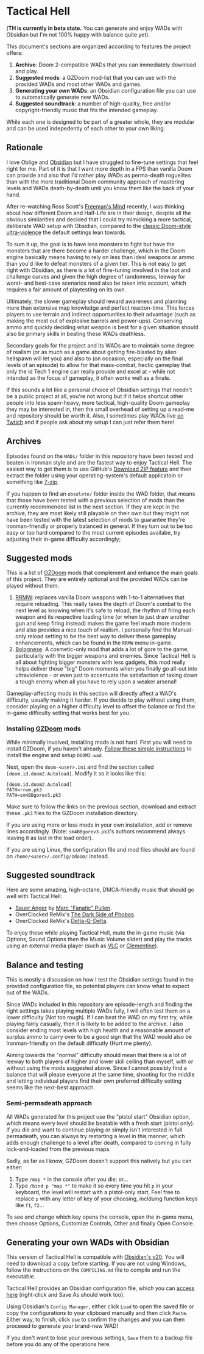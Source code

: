 # Tactical Hell

(**TH is currently in beta state.** You can generate and enjoy WADs with Obsidian but I'm not 100% happy with balance quite yet).

This document's sections are organized according to features the project offers:

1. **Archive**: Doom 2-compatible WADs that you can immediately download and play.
2. **Suggested mods**: a GZDoom mod-list that you can use with the provided WADs and most other WADs and games.
3. **Generating your own WADs**: an Obsidian configuration file you can use to automatically generate new WADs.
4. **Suggested soundtrack**: a number of high-quality, free and/or copyright-friendly music that fits the intended gameplay.

While each one is designed to be part of a greater whole, they are modular and can be used indepedently of each other to your own liking.

## Rationale

I love Oblige and [Obsidian](https://github.com/dashodanger/Obsidian/) but I have struggled to fine-tune settings that feel right for me. Part of it is that I want more depth in a FPS than vanilla Doom can provide and also that I'd rather play WADs as perma-death roguelites than with the more traditional Doom community approach of mastering levels and WADs death-by-death until you know them like the back of your hand.

After re-watching Ross Scott's [Freeman's Mind](https://www.youtube.com/playlist?list=PL6PNZBb6b9LvDWpI-5CPYUxG1Rnm-vr9V) recently, I was thinking about how different Doom and Half-Life are in their design, despite all the obvious similarities and decided that I could try mimicking a more tactical, deliberate WAD setup with Obsidian, compared to the [classic Doom-style ultra-violence](https://youtu.be/HGqMk7iDBR8) the default settings lean towards.

To sum it up, the goal is to have less monsters to fight but have the monsters that are there become a harder challenge, which in the Doom engine basically means having to rely on less than ideal weapons or ammo than you'd like to defeat monsters of a given tier. This is not easy to get right with Obsidian, as there is a lot of fine-tuning involved in the loot and challenge curves and given the high degree of randomness, leeway for worst- and best-case scenarios need also be taken into account, which requires a fair amount of playtesting on its own.

Ultimately, the slower gameplay should reward awareness and planning more than extensive map knowledge and perfect reacton-time. This forces players to use terrain and indirect opportunities to their advantage (such as making the most out of explosive barrels and power-ups). Conserving ammo and quickly deciding what weapon is best for a given situation should also be primary skills in beating these WADs deathless.

Secondary goals for the project and its WADs are to maintain some degree of realism (or as much as a game about getting fire-blasted by alien hellspawn will let you) and also to (on occasion, especially on the final levels of an episode) to allow for that mass-combat, hectic gameplay that only the id Tech 1 engine can really provide and excel at - while not intended as the focus of gameplay, it often works well as a finale.

If this sounds a lot like a personal choice of Obsidian settings that needn't be a public project at all, you're not wrong but if it helps shortcut other people into less spam-heavy, more tactical, high-quality Doom gameplay they may be interested in, then the small overhead of setting up a read-me and repository should be worth it. Also, I sometimes play WADs live [on Twtich](https://www.twitch.tv/tukkek) and if people ask about my setup I can just refer them here!

## Archives

Episodes found on the `WADs/` folder in this repository have been tested and beaten in Ironman style and are the fastest way to enjoy Tactical Hell. The easiest way to get them is to use GitHub's [Download ZIP feature](https://github.com/tukkek/tactical-hell/archive/refs/heads/main.zip) and then extract the folder using your operating-system's default applicatoin or something like [7-zip](https://www.7-zip.org/).

If you happen to find an `obsolete/` folder inside the WAD folder, that means that those have been tested with a previous selection of mods than the currently recommended list in the next section. If they are kept in the archive, they are most likely still playable on their own but they might not have been tested with the latest selection of mods to guarantee they're ironman-friendly or properly balanced in general. If they turn out to be too easy or too hard compared to the most current episodes availabe, try adjusting their in-game difficulty accordingly;

## Suggested mods

This is a list of [GZDoom](https://zdoom.org/index) mods that complement and enhance the main goals of this project. They are entirely optional and the provided WADs can be played without them.

1. [RRMW](https://bitbucket.org/Player701/rrwm/src/master/): replaces vanilla Doom weapons with 1-to-1 alternatives that require reloading. This really takes the depth of Doom's combat to the next level as knowing when it's safe to reload, the rhythm of firing each weapon and its respective loading time (or when to just draw another gun and keep firing instead) makes the game feel much more modern and also provides a nice touch of realism. I personally find the Manual-only reload setting to be the best way to deliver these gameplay enhancements, which can be found in the `RRMW` menu in-game.
2. [Bolognese](https://www.moddb.com/mods/brutal-doom/downloads/bolognese-gore-mod-v20). A cosmetic-only mod that adds a lot of gore to the game, particularly with the bigger weapons and enemies. Since Tactical Hell is all about fighting bigger monsters with less gadgets, this mod really helps deliver those "big" Doom moments when you finally go all-out into ultraviolence - or even just to accentuate the satisfaction of taking down a tough enemy when all you have to rely upon a weaker arsenal!

Gameplay-affecting mods in this section will directly affect a WAD's difficulty, usually making it harder. If you decide to play without using them, consider playing on a higher difficulty level to offset the balance or find the in-game difficulty setting that works best for you.

### Installing [GZDoom](https://zdoom.org/index) mods

While minimally involved, installing mods is not hard. First you will need to install GZDoom, if you haven't already. [Follow these simple instructions](https://zdoom.org/wiki/Installation_and_execution_of_ZDoom#How_to_install_ZDoom) to install the engine and setup `DOOM2.wad`.

Next, open the `doom-<user>.ini` and find the section called `[doom.id.doom2.Autoload]`. Modify it so it looks like this:

```
[doom.id.doom2.Autoload]
PATH=rrwm.pk3
PATH=sm4BBgorev3.pk3
```

Make sure to follow the links on the previous section, download and extract these `.pk3` files to the GZDoom installation directory.

If you are using more or less mods in your own installation, add or remove lines accordingly. (Note: `sm4BBgorev3.pk3`'s authors recommend always leaving it as last in the load order).

If you are using Linux, the configuration file and mod files should are found on `/home/<user>/.config/zdoom/` instead.

## Suggested soundtrack

Here are some amazing, high-octane, DMCA-friendly music that should go well with Tactical Hell:

* [Sauer Anger](https://marcapullen.bandcamp.com/album/sauer-anger) by [Marc "Fanatic" Pullen](https://www.doomworld.com/fanatic/). 
* OverClocked ReMix's [The Dark Side of Phobos](https://ocremix.org/album/4/doom-the-dark-side-of-phobos).
* OverClocked ReMix's [Delta-Q-Delta](https://ocremix.org/album/11/doom-ii-delta-q-delta).

To enjoy these while playing Tactical Hell, mute the in-game music (via Options, Sound Options then the Music Volume slider) and play the tracks using an external media player (such as [VLC](https://www.videolan.org/) or [Clementine](https://www.clementine-player.org/)).

## Balance and testing

This is mostly a discussion on how I test the Obsidian settings found in the provided configuration file, so potential players can know what to expect out of the WADs.

Since WADs included in this repository are episode-length and finding the right settings takes playing multiple WADs fully, I will often test them on a lower difficulty (Not too rough). If I can beat the WAD on my first try, while playing fairly casually, then it is likely to be added to the archive. I also consider ending most levels with high health and a reasonable amount of surplus ammo to carry over to be a good sign that the WAD would also be Ironman-friendly on the default difficutly (Hurt me plenty).

Aiming towards the "normal" difficulty should mean that there is a lot of leeway to both players of higher and lower skill ceiling than myself, with or without using the mods suggested above. Since I cannot possibly find a balance that will please everyone at the same time, shooting for the middle and letting individual players find their own preferred difficulty setting seems like the next-best approach.

### Semi-permadeath approach

All WADs generated for this project use the "pistol start" Obsidian option, which means every level should be beatable with a fresh start (pistol only). If you die and want to continue playing or simply isn't interested in full permadeath, you can always try restarting a level in this manner, which adds enough challenge to a level after death, compared to coming in fully lock-and-loaded from the previous maps.

Sadly, as far as I know, GZDoom doesn't support this natively but you can either:

1. Type `/map *` in the console after you die; or...
2. Type `/bind p "map *"` to make it so every time you hit `p` in your keyboard, the level will restart with a pistol-only start, Feel free to replace `p` with any letter of key of your choosing, inclduing function keys like `f1`, `f2`...

To see and change which key opens the console, open the in-game menu, then choose Options, Customize Controls, Other and finally Open Console.

## Generating your own WADs with Obsidian

This version of Tactical Hell is compatible with [Obsidian's v20](https://github.com/obsidian-level-maker/Obsidian/releases/tag/Obsidian-v20-20230109). You will need to download a copy before starting. If you are not using Windows, follow the instructions on the `COMPILING.md` file to compile and run the executable.

Tactical Hell provides an Obsidian configuration file, which you can [access here](https://raw.githubusercontent.com/tukkek/tactical-hell/main/CONFIG.txt) (right-click and Save As should work too).

Using Obsidian's `Config Manager`, either click `Load` to open the saved file or copy the configurations to your clipboard manually and then click `Paste`. Either way, to finish, click `Use` to confirm the changes and you can then proceeed to generate your brand-new WAD!

If you don't want to lose your previous settings, `Save` them to a backup file before you do any of the operations here.
